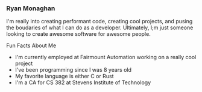 ### Ryan Monaghan

I'm really into creating performant code, creating cool projects, and pusing the boudaries of what I can do as a developer. Ultimately, I;m just someone looking to create awesome software for awesome people.

Fun Facts About Me
* I'm currently employed at Fairmount Automation working on a really cool project
* I've been programming since I was 8 years old
* My favorite language is either C or Rust
* I'm a CA for CS 382 at Stevens Institute of Technology
